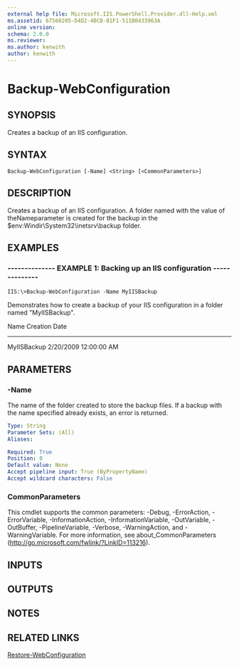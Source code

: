 ```yaml
---
external help file: Microsoft.IIS.PowerShell.Provider.dll-Help.xml
ms.assetid: 67560205-D4D2-4BCB-81F1-511B0433963A
online version: 
schema: 2.0.0
ms.reviewer:
ms.author: kenwith
author: kenwith
---
```


# Backup-WebConfiguration

## SYNOPSIS
Creates a backup of an IIS configuration.

## SYNTAX

```
Backup-WebConfiguration [-Name] <String> [<CommonParameters>]
```

## DESCRIPTION
Creates a backup of an IIS configuration.
A folder named with the value of theNameparameter is created for the backup in the $env:Windir\System32\inetsrv\backup folder.

## EXAMPLES

### -------------- EXAMPLE 1: Backing up an IIS configuration --------------
```
IIS:\>Backup-WebConfiguration -Name MyIISBackup
```

Demonstrates how to create a backup of your IIS configuration in a folder named "MyIISBackup".

Name Creation Date

---- -------------

MyIISBackup 2/20/2009 12:00:00 AM

## PARAMETERS

### -Name
The name of the folder created to store the backup files.
If a backup with the name specified already exists, an error is returned.

```yaml
Type: String
Parameter Sets: (All)
Aliases: 

Required: True
Position: 0
Default value: None
Accept pipeline input: True (ByPropertyName)
Accept wildcard characters: False
```

### CommonParameters
This cmdlet supports the common parameters: -Debug, -ErrorAction, -ErrorVariable, -InformationAction, -InformationVariable, -OutVariable, -OutBuffer, -PipelineVariable, -Verbose, -WarningAction, and -WarningVariable. For more information, see about_CommonParameters (http://go.microsoft.com/fwlink/?LinkID=113216).

## INPUTS

## OUTPUTS

## NOTES

## RELATED LINKS

[Restore-WebConfiguration](./Restore-WebConfiguration.md)

